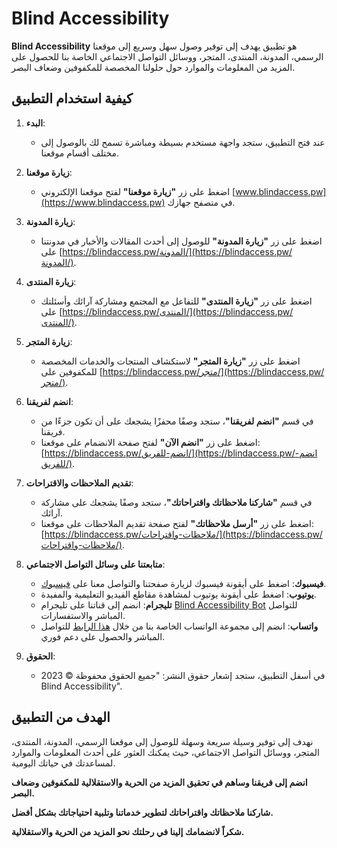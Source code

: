 # Blind Accessibility

**Blind Accessibility** هو تطبيق يهدف إلى توفير وصول سهل وسريع إلى موقعنا الرسمي، المدونة، المنتدى، المتجر، ووسائل التواصل الاجتماعي الخاصة بنا للحصول على المزيد من المعلومات والموارد حول حلولنا المخصصة للمكفوفين وضعاف البصر.

## كيفية استخدام التطبيق

1. **البدء**:

   - عند فتح التطبيق، ستجد واجهة مستخدم بسيطة ومباشرة تسمح لك بالوصول إلى مختلف أقسام موقعنا.

2. **زيارة موقعنا**:

   - اضغط على زر **"زيارة موقعنا"** لفتح موقعنا الإلكتروني [www.blindaccess.pw](https://www.blindaccess.pw) في متصفح جهازك.

3. **زيارة المدونة**:

   - اضغط على زر **"زيارة المدونة"** للوصول إلى أحدث المقالات والأخبار في مدونتنا على [https://blindaccess.pw/المدونة/](https://blindaccess.pw/المدونة/).

4. **زيارة المنتدى**:

   - اضغط على زر **"زيارة المنتدى"** للتفاعل مع المجتمع ومشاركة آرائك وأسئلتك على [https://blindaccess.pw/المنتدى/](https://blindaccess.pw/المنتدى/).

5. **زيارة المتجر**:

   - اضغط على زر **"زيارة المتجر"** لاستكشاف المنتجات والخدمات المخصصة للمكفوفين على [https://blindaccess.pw/متجر/](https://blindaccess.pw/متجر/).

6. **انضم لفريقنا**:

   - في قسم **"انضم لفريقنا"**، ستجد وصفًا محفزًا يشجعك على أن تكون جزءًا من فريقنا.
   - اضغط على زر **"انضم الآن"** لفتح صفحة الانضمام على موقعنا: [https://blindaccess.pw/انضم-للفريق/](https://blindaccess.pw/انضم-للفريق/).

7. **تقديم الملاحظات والاقتراحات**:

   - في قسم **"شاركنا ملاحظاتك واقتراحاتك"**، ستجد وصفًا يشجعك على مشاركة آرائك.
   - اضغط على زر **"أرسل ملاحظاتك"** لفتح صفحة تقديم الملاحظات على موقعنا: [https://blindaccess.pw/ملاحظات-واقتراحات/](https://blindaccess.pw/ملاحظات-واقتراحات/).

8. **متابعتنا على وسائل التواصل الاجتماعي**:

   - **فيسبوك**: اضغط على أيقونة فيسبوك لزيارة صفحتنا والتواصل معنا على [فيسبوك](https://www.facebook.com/profile.php?id=61550796732035&mibextid=ZbWKwL).
   - **يوتيوب**: اضغط على أيقونة يوتيوب لمشاهدة مقاطع الفيديو التعليمية والمفيدة.
   - **تليجرام**: انضم إلى قناتنا على تليجرام [Blind Accessibility Bot](https://t.me/Blindaccessibilitybot) للتواصل المباشر والاستفسارات.
   - **واتساب**: انضم إلى مجموعة الواتساب الخاصة بنا من خلال [هذا الرابط](https://chat.whatsapp.com/CVW8aHib2SKIXlTroXMxYH) للتواصل المباشر والحصول على دعم فوري.

9. **الحقوق**:

   - في أسفل التطبيق، ستجد إشعار حقوق النشر: "جميع الحقوق محفوظة © 2023 Blind Accessibility".

## الهدف من التطبيق

نهدف إلى توفير وسيلة سريعة وسهلة للوصول إلى موقعنا الرسمي، المدونة، المنتدى، المتجر، ووسائل التواصل الاجتماعي، حيث يمكنك العثور على أحدث المعلومات والموارد لمساعدتك في حياتك اليومية.

**انضم إلى فريقنا وساهم في تحقيق المزيد من الحرية والاستقلالية للمكفوفين وضعاف البصر.**

**شاركنا ملاحظاتك واقتراحاتك لتطوير خدماتنا وتلبية احتياجاتك بشكل أفضل.**

**شكراً لانضمامك إلينا في رحلتك نحو المزيد من الحرية والاستقلالية.**